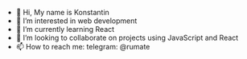 - 👋 Hi, My name is Konstantin
- 👀 I’m interested in web development
- 🌱 I’m currently learning React
- 💞️ I’m looking to collaborate on projects using JavaScript and React
- 📫 How to reach me: telegram: @rumate

<!---
wildme/wildme is a ✨ special ✨ repository because its `README.md` (this file) appears on your GitHub profile.
You can click the Preview link to take a look at your changes.
--->

